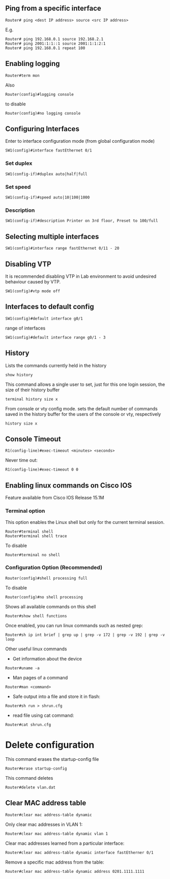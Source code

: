 ## Ping from a specific interface
```
Router# ping <dest IP address> source <src IP address>
```
E.g.
```
Router# ping 192.168.0.1 source 192.168.2.1
Router# ping 2001:1:1::1 source 2001:1:1:2:1
Router# ping 192.168.0.1 repeat 100
````

## Enabling logging
```
Router#term mon
```
Also
```
Router(config)#logging console
```
to disable
```
Router(config)#no logging console
```

## Configuring Interfaces
Enter to interface configuration mode (from global configuration mode)
```
SW1(config)#interface fastEthernet 0/1
```
### Set duplex
```
SW1(config-if)#duplex auto|half|full
```
### Set speed
```
SW1(config-if)#speed auto|10|100|1000
```
### Description
```
SW1(config-if)#description Printer on 3rd floor, Preset to 100/full
```

## Selecting multiple interfaces
```
SW1(config)#interface range fastEthernet 0/11 - 20
```

## Disabling VTP
It is recommended disabling VTP in Lab environment to avoid undesired behaviour caused by VTP.
```
SW1(config)#vtp mode off
```

## Interfaces to default config
```
SW1(config)#default interface g0/1
```

range of interfaces
```
SW1(config)#default interface range g0/1 - 3
```


## History
Lists the commands currently held in the history
```
show history
```

This command allows a single user to set, just for this one login session, the size of their history buffer
```
terminal history size x
```

From console or vty config mode. sets the default number of commands saved in the history buffer for the users of the console or vty, respectively
```
history size x
```

## Console Timeout
```
R1(config-line)#exec-timeout <minutes> <seconds>
```

Never time out:
```
R1(config-line)#exec-timeout 0 0
```

## Enabling linux commands on Cisco IOS
Feature available from Cisco IOS Release 15.1M
### Terminal option
This option enables the Linux shell but only for the current terminal session.
```
Router#terminal shell
Router#terminal shell trace
```
To disable
```
Router#terminal no shell
```

### Configuration Option (Recommended)
```
Router(config)#shell processing full
```
To disable
```
Router(config)#no shell processing
```

Shows all available commands on this shell
```
Router#show shell functions
```

Once enabled, you can run linux commands such as nested grep:
```
Router#sh ip int brief | grep up | grep -v 172 | grep -v 192 | grep -v loop
```

Other useful linux commands
- Get information about the device
```
Router#uname -a
```

- Man pages of a command
```
Router#man <command>
```

- Safe output into a file and store it in flash:
```
Router#sh run > shrun.cfg
```

- read file using cat command:
```
Router#cat shrun.cfg
```


# Delete configuration

This command erases the startup-config file
```
Router#erase startup-config
```

This command deletes
```
Router#delete vlan.dat
```

## Clear MAC address table

```
Router#clear mac address-table dynamic
```

Only clear mac addresses in VLAN 1:
```
Router#clear mac address-table dynamic vlan 1
```

Clear mac addresses learned from a particular interface:
```
Router#clear mac address-table dynamic interface fastEtherner 0/1
```

Remove a specific mac address from the table:
```
Router#clear mac address-table dynamic address 0201.1111.1111
```

